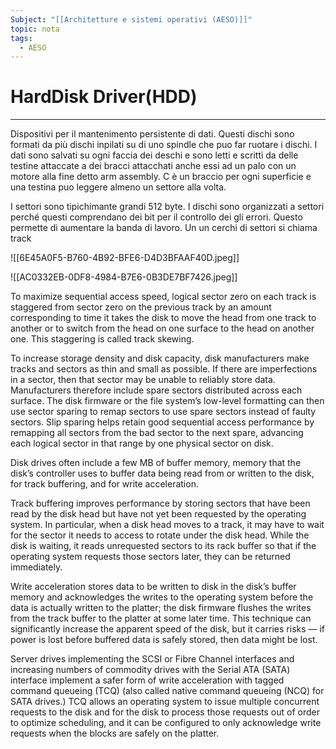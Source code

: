 ```yaml
---
Subject: "[[Architetture e sistemi operativi (AESO)]]"
topic: nota
tags:
  - AESO
---
```

# HardDisk Driver(HDD)
---
Dispositivi per il mantenimento persistente di dati. Questi dischi sono formati da più dischi inpilati su di uno spindle che puo far ruotare i dischi. I dati sono salvati su ogni faccia dei deschi e sono letti e scritti da delle testine attaccate a dei bracci attacchati anche essi ad un palo con un motore alla fine detto arm assembly. C è un braccio per ogni superficie e una testina puo leggere almeno un settore alla volta.

 I settori sono tipichimante grandi 512 byte. I dischi sono organizzati a settori perché questi comprendano dei bit per il controllo dei gli errori. Questo permette di aumentare la banda di lavoro. Un un cerchi di settori si chiama track

![[6E45A0F5-B760-4B92-BFE6-D4D3BFAAF40D.jpeg]]

![[AC0332EB-0DF8-4984-B7E6-0B3DE7BF7426.jpeg]]

To maximize sequential access speed, logical sector zero on each track is staggered from sector zero on the previous track by an amount corresponding to time it takes the disk to move the head from one track to another or to switch from the head on one surface to the head on another one. This staggering is called track skewing.

To increase storage density and disk capacity, disk manufacturers make tracks and sectors as thin and small as possible. If there are imperfections in a sector, then that sector may be unable to reliably store data. Manufacturers therefore include spare sectors distributed across each surface. The disk firmware or the file system’s low-level formatting can then use sector sparing to remap sectors to use spare sectors instead of faulty sectors. Slip sparing helps retain good sequential access performance by remapping all sectors from the bad sector to the next spare, advancing each logical sector in that range by one physical sector on disk.

Disk drives often include a few MB of buffer memory, memory that the disk’s controller uses to buffer data being read from or written to the disk, for track buffering, and for write acceleration.

Track buffering improves performance by storing sectors that have been read by the disk head but have not yet been requested by the operating system. In particular, when a disk head moves to a track, it may have to wait for the sector it needs to access to rotate under the disk head. While the disk is waiting, it reads unrequested sectors to its rack buffer so that if the operating system requests those sectors later, they can be returned immediately.

Write acceleration stores data to be written to disk in the disk’s buffer memory and acknowledges the writes to the operating system before the data is actually written to the platter; the disk firmware flushes the writes from the track buffer to the platter at some later time. This technique can significantly increase the apparent speed of the disk, but it carries risks — if power is lost before buffered data is safely stored, then data might be lost.

Server drives implementing the SCSI or Fibre Channel interfaces and increasing numbers of commodity drives with the Serial ATA (SATA) interface implement a safer form of write acceleration with tagged command queueing (TCQ) (also called native command queueing (NCQ) for SATA drives.) TCQ allows an operating system to issue multiple concurrent requests to the disk and for the disk to process those requests out of order to optimize scheduling, and it can be configured to only acknowledge write requests when the blocks are safely on the platter.


